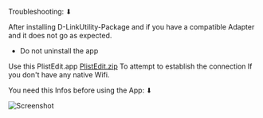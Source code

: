 Troubleshooting: ⬇︎

After installing D-LinkUtility-Package and if you have a compatible Adapter and it does not go as expected.
- Do not uninstall the app

Use this PlistEdit.app [PlistEdit.zip](https://github.com/chris1111/D-LinkUtility-Package/files/11859964/PlistEdit.zip) To attempt to establish the connection If you don't have any native Wifi.

You need this Infos before using the App: ⬇︎

![Screenshot](https://github.com/chris1111/D-LinkUtility-Package/assets/6248794/b20dd663-8394-48ee-acda-ea09daf22af6)
